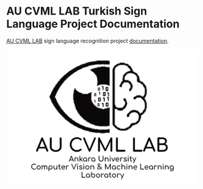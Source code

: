 # AU CVML LAB Turkish Sign Language Project Documentation

[AU CVML LAB](https://cvml.ankara.edu.tr) sign language recognition project [documentation](https://au-cvml-lab-project-documentation.readthedocs.io/en/latest/).

![AU CVML LAB logo](docs/images/lab_logo.png)

